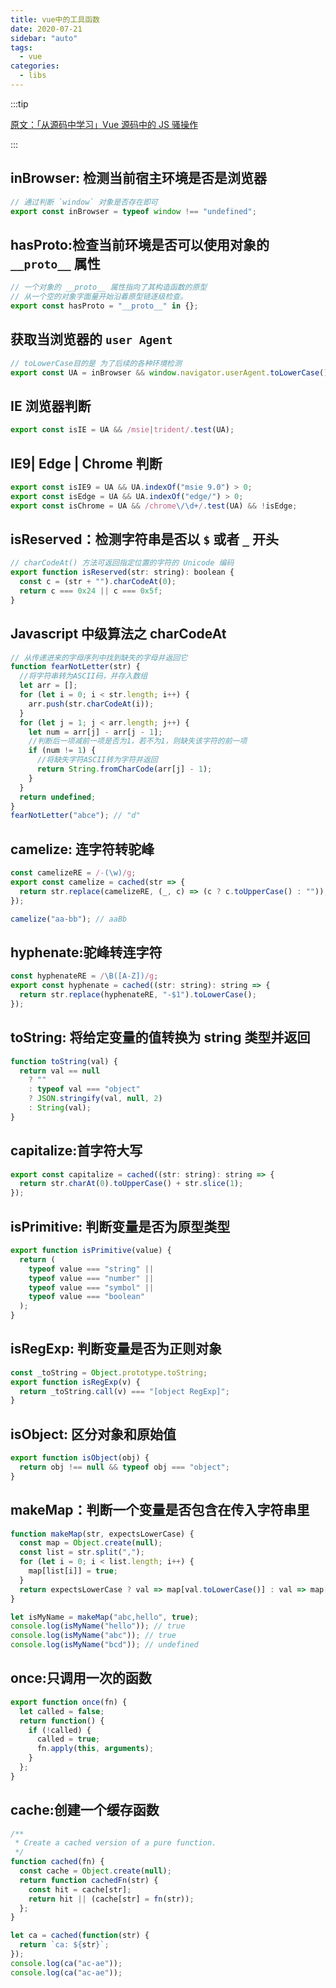 ```yaml
---
title: vue中的工具函数
date: 2020-07-21
sidebar: "auto"
tags:
  - vue
categories:
  - libs
---
```


:::tip

[原文：「从源码中学习」Vue 源码中的 JS 骚操作](https://juejin.im/post/5c73554cf265da2de33f2a32)

:::

## inBrowser: 检测当前宿主环境是否是浏览器

```js
// 通过判断 `window` 对象是否存在即可
export const inBrowser = typeof window !== "undefined";
```

## hasProto:检查当前环境是否可以使用对象的 `__proto__` 属性

```js
// 一个对象的 __proto__ 属性指向了其构造函数的原型
// 从一个空的对象字面量开始沿着原型链逐级检查。
export const hasProto = "__proto__" in {};
```

## 获取当浏览器的 `user Agent`

```js
// toLowerCase目的是 为了后续的各种环境检测
export const UA = inBrowser && window.navigator.userAgent.toLowerCase();
```

## IE 浏览器判断

```js
export const isIE = UA && /msie|trident/.test(UA);
```

## IE9| Edge | Chrome 判断

```js
export const isIE9 = UA && UA.indexOf("msie 9.0") > 0;
export const isEdge = UA && UA.indexOf("edge/") > 0;
export const isChrome = UA && /chrome\/\d+/.test(UA) && !isEdge;
```

## isReserved：检测字符串是否以 `$` 或者 `_` 开头

```js
// charCodeAt() 方法可返回指定位置的字符的 Unicode 编码
export function isReserved(str: string): boolean {
  const c = (str + "").charCodeAt(0);
  return c === 0x24 || c === 0x5f;
}
```

## Javascript 中级算法之 charCodeAt

```js
// 从传递进来的字母序列中找到缺失的字母并返回它
function fearNotLetter(str) {
  //将字符串转为ASCII码，并存入数组
  let arr = [];
  for (let i = 0; i < str.length; i++) {
    arr.push(str.charCodeAt(i));
  }
  for (let j = 1; j < arr.length; j++) {
    let num = arr[j] - arr[j - 1];
    //判断后一项减前一项是否为1，若不为1，则缺失该字符的前一项
    if (num != 1) {
      //将缺失字符ASCII转为字符并返回
      return String.fromCharCode(arr[j] - 1);
    }
  }
  return undefined;
}
fearNotLetter("abce"); // "d"
```

## camelize: 连字符转驼峰

```js
const camelizeRE = /-(\w)/g;
export const camelize = cached(str => {
  return str.replace(camelizeRE, (_, c) => (c ? c.toUpperCase() : ""));
});

camelize("aa-bb"); // aaBb
```

## hyphenate:驼峰转连字符

```js
const hyphenateRE = /\B([A-Z])/g;
export const hyphenate = cached((str: string): string => {
  return str.replace(hyphenateRE, "-$1").toLowerCase();
});
```

## toString: 将给定变量的值转换为 string 类型并返回

```js
function toString(val) {
  return val == null
    ? ""
    : typeof val === "object"
    ? JSON.stringify(val, null, 2)
    : String(val);
}
```

## capitalize:首字符大写

```js
export const capitalize = cached((str: string): string => {
  return str.charAt(0).toUpperCase() + str.slice(1);
});
```

## isPrimitive: 判断变量是否为原型类型

```js
export function isPrimitive(value) {
  return (
    typeof value === "string" ||
    typeof value === "number" ||
    typeof value === "symbol" ||
    typeof value === "boolean"
  );
}
```

## isRegExp: 判断变量是否为正则对象

```js
const _toString = Object.prototype.toString;
export function isRegExp(v) {
  return _toString.call(v) === "[object RegExp]";
}
```

## isObject: 区分对象和原始值

```js
export function isObject(obj) {
  return obj !== null && typeof obj === "object";
}
```

## makeMap：判断一个变量是否包含在传入字符串里

```js
function makeMap(str, expectsLowerCase) {
  const map = Object.create(null);
  const list = str.split(",");
  for (let i = 0; i < list.length; i++) {
    map[list[i]] = true;
  }
  return expectsLowerCase ? val => map[val.toLowerCase()] : val => map[val];
}

let isMyName = makeMap("abc,hello", true);
console.log(isMyName("hello")); // true
console.log(isMyName("abc")); // true
console.log(isMyName("bcd")); // undefined
```

## once:只调用一次的函数

```js
export function once(fn) {
  let called = false;
  return function() {
    if (!called) {
      called = true;
      fn.apply(this, arguments);
    }
  };
}
```

## cache:创建一个缓存函数

```js
/**
 * Create a cached version of a pure function.
 */
function cached(fn) {
  const cache = Object.create(null);
  return function cachedFn(str) {
    const hit = cache[str];
    return hit || (cache[str] = fn(str));
  };
}

let ca = cached(function(str) {
  return `ca: ${str}`;
});
console.log(ca("ac-ae"));
console.log(ca("ac-ae"));
```
